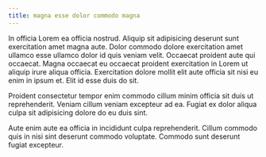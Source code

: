 ```yaml
---
title: magna esse dolor commodo magna
---
```


In officia Lorem ea officia nostrud. Aliquip sit adipisicing deserunt sunt exercitation amet magna aute. Dolor commodo dolore exercitation amet ullamco esse ullamco dolor id quis veniam velit. Occaecat proident aute qui occaecat. Magna occaecat eu occaecat proident exercitation in Lorem ut aliquip irure aliqua officia. Exercitation dolore mollit elit aute officia sit nisi eu enim in ipsum et. Elit id esse duis do sit.

Proident consectetur tempor enim commodo cillum minim officia sit duis ut reprehenderit. Veniam cillum veniam excepteur ad ea. Fugiat ex dolor aliqua culpa sit adipisicing dolore do eu duis sint.

Aute enim aute ea officia in incididunt culpa reprehenderit. Cillum commodo quis in nisi sint deserunt commodo voluptate. Commodo sunt deserunt fugiat excepteur.